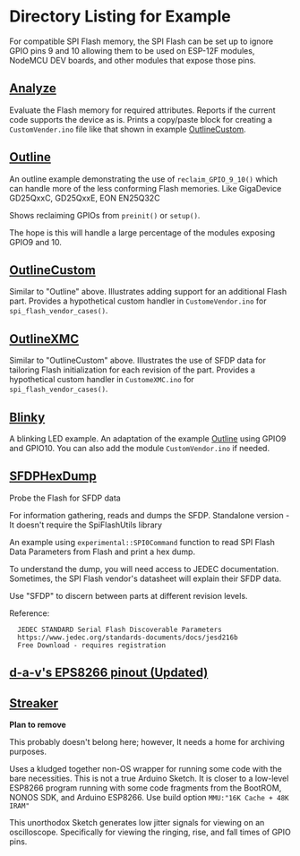 # Directory Listing for Example

For compatible SPI Flash memory, the SPI Flash can be set up to ignore GPIO pins 9 and 10 allowing them to be used on ESP-12F modules, NodeMCU DEV boards, and other modules that expose those pins.


## [Analyze](https://github.com/mhightower83/SpiFlashUtils/tree/master/examples/Analyze)

Evaluate the Flash memory for required attributes.
Reports if the current code supports the device as is.
Prints a copy/paste block for creating a `CustomVender.ino` file like that shown in example [OutlineCustom](https://github.com/mhightower83/SpiFlashUtils/tree/master/examples/OutlineCustom).


## [Outline](https://github.com/mhightower83/SpiFlashUtils/tree/master/examples/Outline)

An outline example demonstrating the use of `reclaim_GPIO_9_10()` which can handle more of the less conforming Flash memories. Like GigaDevice GD25QxxC, GD25QxxE, EON EN25Q32C

Shows reclaiming GPIOs from `preinit()` or `setup()`.

The hope is this will handle a large percentage of the modules exposing GPIO9 and 10.


## [OutlineCustom](https://github.com/mhightower83/SpiFlashUtils/tree/master/examples/OutlineCustom)

Similar to "Outline" above. Illustrates adding support for an additional Flash part. Provides a hypothetical custom handler in `CustomeVendor.ino` for `spi_flash_vendor_cases()`.

## [OutlineXMC](https://github.com/mhightower83/SpiFlashUtils/tree/master/examples/OutlineXMC)

Similar to "OutlineCustom" above. Illustrates the use of SFDP data for tailoring Flash initialization for each revision of the part. Provides a hypothetical custom handler in `CustomeXMC.ino` for `spi_flash_vendor_cases()`.

## [Blinky](https://github.com/mhightower83/SpiFlashUtils/tree/master/examples/Blinky)

A blinking LED example. An adaptation of the example [Outline](https://github.com/mhightower83/SpiFlashUtils/tree/master/examples/Outline) using GPIO9 and GPIO10.
You can also add the module `CustomVendor.ino` if needed.



## [SFDPHexDump](https://github.com/mhightower83/SpiFlashUtils/tree/master/examples/SFDPHexDump)

Probe the Flash for SFDP data

For information gathering, reads and dumps the SFDP.
Standalone version - It doesn't require the SpiFlashUtils library

An example using `experimental::SPI0Command` function to read SPI Flash Data Parameters from Flash and print a hex dump.

To understand the dump, you will need access to JEDEC documentation. Sometimes, the SPI Flash vendor's datasheet will explain their SFDP data.

Use "SFDP" to discern between parts at different revision levels.

Reference:
```
  JEDEC STANDARD Serial Flash Discoverable Parameters
  https://www.jedec.org/standards-documents/docs/jesd216b
  Free Download - requires registration
```


## [d-a-v's EPS8266 pinout (Updated)](https://mhightower83.github.io/esp8266/pinout.html)

## [Streaker](https://github.com/mhightower83/SpiFlashUtils/tree/master/examples/Streaker)

**Plan to remove**

This probably doesn't belong here; however, It needs a home for archiving purposes.

Uses a kludged together non-OS wrapper for running some code with the bare necessities.
This is not a true Arduino Sketch. It is closer to a low-level ESP8266 program running with some code fragments from the BootROM, NONOS SDK, and Arduino ESP8266.
Use build option `MMU:"16K Cache + 48K IRAM"`

This unorthodox Sketch generates low jitter signals for viewing on an oscilloscope.
Specifically for viewing the ringing, rise, and fall times of GPIO pins.
